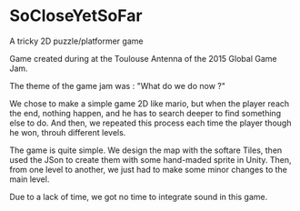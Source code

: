# SoCloseYetSoFar
A tricky 2D puzzle/platformer game

Game created during at the Toulouse Antenna of the 2015 Global Game Jam.

The theme of the game jam was : "What do we do now ?"

We chose to make a simple game 2D like mario, but when the player reach the end, nothing happen, and he has to search deeper to find something else to do.
And then, we repeated this process each time the player though he won, throuh different levels.

The game is quite simple.
We design the map with the softare Tiles, then used the JSon to create them with some hand-maded sprite in Unity.
Then, from one level to another, we just had to make some minor changes to the main level.

Due to a lack of time, we got no time to integrate sound in this game.
